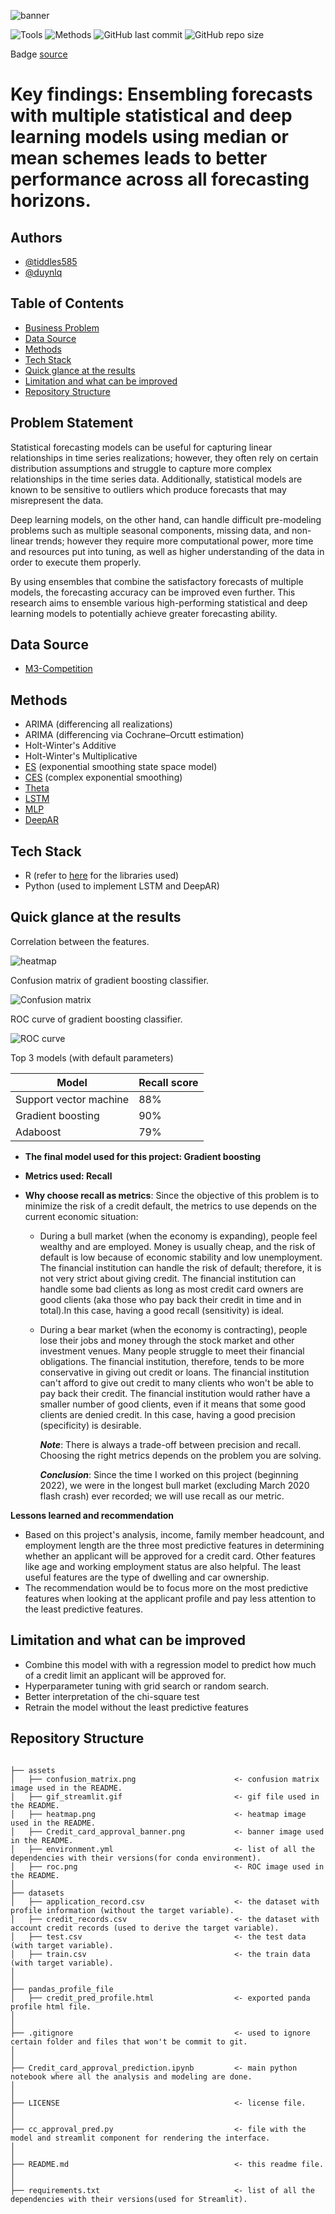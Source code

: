 ![banner](assets/HELM_banner.png)

![Tools](https://img.shields.io/badge/Tools-R%20Python-lightgrey)
![Methods](https://img.shields.io/badge/Methods-ARIMA%20ES%20Theta%20LSTM%20MLP%20DeepAR-red)
![GitHub last commit](https://img.shields.io/github/last-commit/tiddles585/Capstone)
![GitHub repo size](https://img.shields.io/github/repo-size/tiddles585/Capstone)


Badge [source](https://shields.io/)

# Key findings: Ensembling forecasts with multiple statistical and deep learning models using median or mean schemes leads to better performance across all forecasting horizons.

## Authors

- [@tiddles585](https://github.com/tiddles585)
- [@duynlq](https://github.com/duynlq)

## Table of Contents

  - [Business Problem](#business-problem)
  - [Data Source](#data-source)
  - [Methods](#methods)
  - [Tech Stack](#tech-stack)
  - [Quick glance at the results](#quick-glance-at-the-results)
  - [Limitation and what can be improved](#limitation-and-what-can-be-improved)
  - [Repository Structure](#repository-structure)

## Problem Statement

Statistical forecasting models can be useful for capturing linear relationships in time series realizations; however, they often rely on certain distribution assumptions and struggle to capture more complex relationships in the time series data. Additionally, statistical models are known to be sensitive to outliers which produce forecasts that may misrepresent the data. 

Deep learning models, on the other hand, can handle difficult pre-modeling problems such as multiple seasonal components, missing data, and non-linear trends; however they require more computational power, more time and resources put into tuning, as well as higher understanding of the data in order to execute them properly.  

By using ensembles that combine the satisfactory forecasts of multiple models, the forecasting accuracy can be improved even further. This research aims to ensemble various high-performing statistical and deep learning models to potentially achieve greater forecasting ability.

## Data Source

- [M3-Competition](https://forecasters.org/resources/time-series-data/m3-competition/)

## Methods

- ARIMA (differencing all realizations)
- ARIMA (differencing via Cochrane–Orcutt estimation)
- Holt-Winter's Additive
- Holt-Winter's Multiplicative
- [ES](https://www.sciencedirect.com/science/article/abs/pii/S0169207001001108) (exponential smoothing state space model)
- [CES](https://onlinelibrary.wiley.com/doi/full/10.1002/nav.22074) (complex exponential smoothing)
- [Theta](https://www.sciencedirect.com/science/article/abs/pii/S0169207000000662)
- [LSTM](https://doi.org/10.1162/neco.1997.9.8.1735)
- [MLP](https://kourentzes.com/forecasting/2019/01/16/tutorial-for-the-nnfor-r-package/)
- [DeepAR](https://www.sciencedirect.com/science/article/pii/S0169207019301888)
  
## Tech Stack
- R (refer to [here](https://github.com/tiddles585/Capstone/blob/duy_branch/R/Functions.R) for the libraries used)
- Python (used to implement LSTM and DeepAR)

## Quick glance at the results

Correlation between the features.

![heatmap](assets/heatmap.png)

Confusion matrix of gradient boosting classifier.

![Confusion matrix](assets/confusion_matrix.png)

ROC curve of gradient boosting classifier.

![ROC curve](assets/roc.png)

Top 3 models (with default parameters)

| Model     	                | Recall score 	|
|-------------------	        |------------------	|
| Support vector machine     	| 88% 	            |
| Gradient boosting    	        | 90% 	            |
| Adaboost               	    | 79% 	            |



- **The final model used for this project: Gradient boosting**
- **Metrics used: Recall**
- **Why choose recall as metrics**:
  Since the objective of this problem is to minimize the risk of a credit default, the metrics to use depends on the current economic situation:

  - During a bull market (when the economy is expanding), people feel wealthy and are employed. Money is usually cheap, and the risk of default is low because of economic stability and low unemployment. The financial institution can handle the risk of default; therefore, it is not very strict about giving credit. The financial institution can handle some bad clients as long as most credit card owners are good clients (aka those who pay back their credit in time and in total).In this case, having a good recall (sensitivity) is ideal.

  - During a bear market (when the economy is contracting), people lose their jobs and money through the stock market and other investment venues. Many people struggle to meet their financial obligations. The financial institution, therefore, tends to be more conservative in giving out credit or loans. The financial institution can't afford to give out credit to many clients who won't be able to pay back their credit. The financial institution would rather have a smaller number of good clients, even if it means that some good clients are denied credit. In this case, having a good precision (specificity) is desirable.

    ***Note***: There is always a trade-off between precision and recall. Choosing the right metrics depends on the problem you are solving.

    ***Conclusion***: Since the time I worked on this project (beginning 2022), we were in the longest bull market (excluding March 2020 flash crash) ever recorded; we will use recall as our metric.


 **Lessons learned and recommendation**

- Based on this project's analysis, income, family member headcount, and employment length are the three most predictive features in determining whether an applicant will be approved for a credit card. Other features like age and working employment status are also helpful. The least useful features are the type of dwelling and car ownership.
- The recommendation would be to focus more on the most predictive features when looking at the applicant profile and pay less attention to the least predictive features.

## Limitation and what can be improved

- Combine this model with with a regression model to predict how much of a credit limit an applicant will be approved for.
- Hyperparameter tuning with grid search or random search.
- Better interpretation of the chi-square test
- Retrain the model without the least predictive features

## Repository Structure
```

├── assets
│   ├── confusion_matrix.png                      <- confusion matrix image used in the README.
│   ├── gif_streamlit.gif                         <- gif file used in the README.
│   ├── heatmap.png                               <- heatmap image used in the README.
│   ├── Credit_card_approval_banner.png           <- banner image used in the README.
│   ├── environment.yml                           <- list of all the dependencies with their versions(for conda environment).
│   ├── roc.png                                   <- ROC image used in the README.
│
├── datasets
│   ├── application_record.csv                    <- the dataset with profile information (without the target variable).
│   ├── credit_records.csv                        <- the dataset with account credit records (used to derive the target variable).
│   ├── test.csv                                  <- the test data (with target variable).
│   ├── train.csv                                 <- the train data (with target variable).
│
│
├── pandas_profile_file
│   ├── credit_pred_profile.html                  <- exported panda profile html file.
│
│
├── .gitignore                                    <- used to ignore certain folder and files that won't be commit to git.
│
│
├── Credit_card_approval_prediction.ipynb         <- main python notebook where all the analysis and modeling are done.
│
│
├── LICENSE                                       <- license file.
│
│
├── cc_approval_pred.py                           <- file with the model and streamlit component for rendering the interface.
│
│
├── README.md                                     <- this readme file.
│
│
├── requirements.txt                              <- list of all the dependencies with their versions(used for Streamlit).

```
